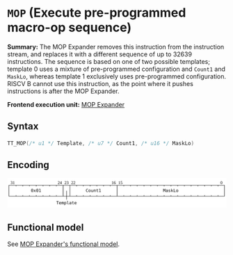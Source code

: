# `MOP` (Execute pre-programmed macro-op sequence)

**Summary:** The MOP Expander removes this instruction from the instruction stream, and replaces it with a different sequence of up to 32639 instructions. The sequence is based on one of two possible templates; template 0 uses a mixture of pre-programmed configuration and `Count1` and `MaskLo`, whereas template 1 exclusively uses pre-programmed configuration. RISCV B cannot use this instruction, as the point where it pushes instructions is after the MOP Expander.

**Frontend execution unit:** [MOP Expander](MOPExpander.md)

## Syntax

```c
TT_MOP(/* u1 */ Template, /* u7 */ Count1, /* u16 */ MaskLo)
```

## Encoding

![](../../../Diagrams/Out/Bits32_MOP.svg)

## Functional model

See [MOP Expander's functional model](MOPExpander.md#functional-model).
